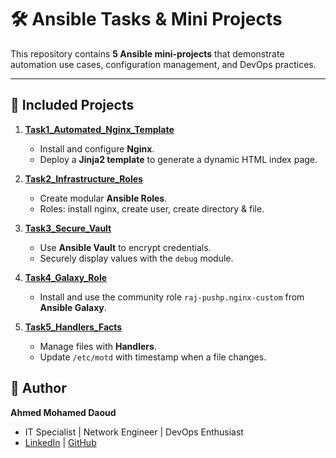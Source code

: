 # 🛠️ Ansible Tasks & Mini Projects

This repository contains **5 Ansible mini-projects** that demonstrate automation use cases, configuration management, and DevOps practices.

---

## 📂 Included Projects

1. **[Task1_Automated_Nginx_Template](./Task1_Automated_Nginx_Template)**  
   - Install and configure **Nginx**.  
   - Deploy a **Jinja2 template** to generate a dynamic HTML index page.  

2. **[Task2_Infrastructure_Roles](./Task2_Infrastructure_Roles)**  
   - Create modular **Ansible Roles**.  
   - Roles: install nginx, create user, create directory & file.  

3. **[Task3_Secure_Vault](./Task3_Secure_Vault)**  
   - Use **Ansible Vault** to encrypt credentials.  
   - Securely display values with the `debug` module.  

4. **[Task4_Galaxy_Role](./Task4_Galaxy_Role)**  
   - Install and use the community role `raj-pushp.nginx-custom` from **Ansible Galaxy**.  

5. **[Task5_Handlers_Facts](./Task5_Handlers_Facts)**  
   - Manage files with **Handlers**.  
   - Update `/etc/motd` with timestamp when a file changes.
  
     
## 👤 Author
**Ahmed Mohamed Daoud**  
- IT Specialist | Network Engineer | DevOps Enthusiast  
- [LinkedIn](https://www.linkedin.com/in/ahmedmohameddaoud/) | [GitHub](https://github.com/AMD971126)  
     

